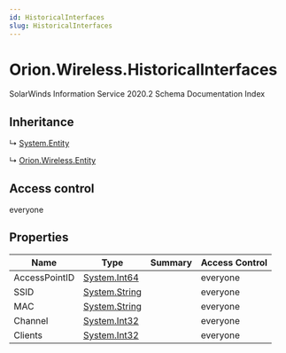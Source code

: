 ```yaml
---
id: HistoricalInterfaces
slug: HistoricalInterfaces
---
```


# Orion.Wireless.HistoricalInterfaces

SolarWinds Information Service 2020.2 Schema Documentation Index

## Inheritance

↳ [System.Entity](./../System/Entity)

↳ [Orion.Wireless.Entity](./../Orion.Wireless/Entity)

## Access control

everyone

## Properties

| Name | Type | Summary | Access Control |
| ------ | ------ | ------ | ------ |
| AccessPointID | [System.Int64](https://docs.microsoft.com/en-us/dotnet/api/system.int64) |  | everyone |
| SSID | [System.String](https://docs.microsoft.com/en-us/dotnet/api/system.string) |  | everyone |
| MAC | [System.String](https://docs.microsoft.com/en-us/dotnet/api/system.string) |  | everyone |
| Channel | [System.Int32](https://docs.microsoft.com/en-us/dotnet/api/system.int32) |  | everyone |
| Clients | [System.Int32](https://docs.microsoft.com/en-us/dotnet/api/system.int32) |  | everyone |


